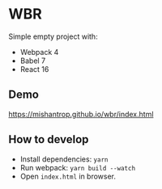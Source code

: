# WBR
Simple empty project with:
* Webpack 4
* Babel 7
* React 16

## Demo
https://mishantrop.github.io/wbr/index.html

## How to develop
* Install dependencies: `yarn`
* Run webpack: `yarn build --watch`
* Open `index.html` in browser.